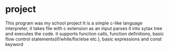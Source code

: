 # project
This program was my school project
It is a simple c-like language interpreter, it takes file with c extension as an input parses it into sytax tree and executes the code.
it supports function calls, function definitions, basic flow control statements(if/while/for/else etc.), basic expressions and const keyword
